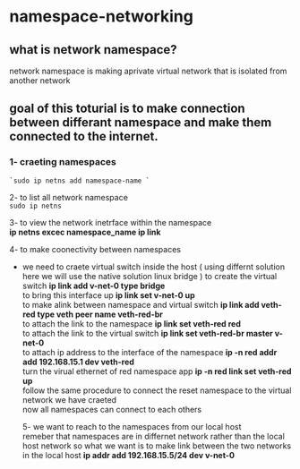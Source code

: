 # namespace-networking
## what is network namespace?
network namespace is making aprivate virtual network that is isolated from another network 
## goal of this toturial is to make connection between differant namespace and make them connected to the internet.
### 1- craeting namespaces <br />
    `sudo ip netns add namespace-name `

2- to list all network namespace  <br />
    `sudo ip netns `  

 3- to view the network inetrface within the namespace  <br />
     **ip netns excec namespace_name ip link**

4- to make coonectivity between namespaces
   * we need to craete virtual switch inside the host ( using differnt solution here we will use the native solution linux bridge )
      to create the virtual switch **ip link add v-net-0 type bridge**  <br />
      to bring this interface up **ip link set v-net-0 up**  <br />
      to make alink between namespace and virtual switch **ip link add veth-red type veth peer name veth-red-br**  <br />
      to attach the link to the namespace **ip link set veth-red red**  <br />
      to attach the link to the virtual switch **ip link set veth-red-br master v-net-0**  <br />
      to attach ip address to the interface of the namespace **ip -n red addr add 192.168.15.1 dev veth-red**  <br />
      turn the virual ethernet of red namespace app **ip -n red link set veth-red up**  <br />
      follow the same procedure to connect the reset namespace to the virtual network we have craeted   <br />
      now all namespaces can connect to each others  <br />

     5- we want to reach to the namespaces from our local host  <br />
       remeber that namespaces are in differnet network rather than the local host network so what we want is to make link between the two networks
       in the local host **ip addr add 192.168.15.5/24 dev v-net-0**  <br />
     
